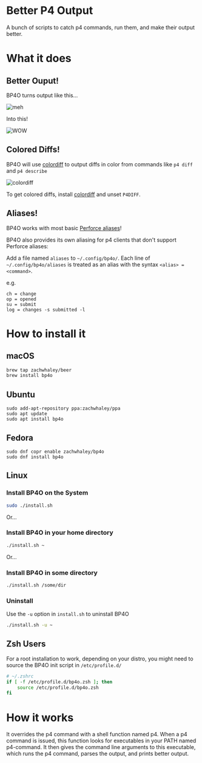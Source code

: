 # Better P4 Output

A bunch of scripts to catch p4 commands, run them, and make their output better.

# What it does

## Better Ouput!

BP4O turns output like this...

![meh](http://i.imgur.com/euoNBOw.png)

Into this!

![WOW](http://i.imgur.com/atCFBp6.png)

## Colored Diffs!

BP4O will use [colordiff](http://www.colordiff.org/) to output diffs in color from commands like `p4 diff` and `p4 describe`

![colordiff](http://i.imgur.com/5jGjV7K.png)

To get colored diffs, install [colordiff](http://www.colordiff.org/) and unset `P4DIFF`.

## Aliases!

BP4O works with most basic [Perforce aliases](https://www.perforce.com/perforce/r16.1/manuals/cmdref/chapter.introduction.html#introduction.aliases)!

BP4O also provides its own aliasing for p4 clients that don't support Perforce aliases:

Add a file named `aliases` to `~/.config/bp4o/`.
Each line of `~/.config/bp4o/aliases` is treated as an alias with the syntax `<alias> = <command>`.

e.g.

```shell
ch = change
op = opened
su = submit
log = changes -s submitted -l
```

# How to install it

## macOS

```bash
brew tap zachwhaley/beer
brew install bp4o
```

## Ubuntu

```shell
sudo add-apt-repository ppa:zachwhaley/ppa
sudo apt update
sudo apt install bp4o
```

## Fedora

```shell
sudo dnf copr enable zachwhaley/bp4o
sudo dnf install bp4o
```

## Linux

### Install BP4O on the System

```bash
sudo ./install.sh
```

Or...

### Install BP4O in your home directory

```bash
./install.sh ~
```

Or...

### Install BP4O in some directory

```bash
./install.sh /some/dir
```

### Uninstall

Use the `-u` option in `install.sh` to uninstall BP4O

```bash
./install.sh -u ~
```

## Zsh Users

For a root installation to work, depending on your distro,
you might need to source the BP4O init script in `/etc/profile.d/`

```bash
# ~/.zshrc
if [ -f /etc/profile.d/bp4o.zsh ]; then
    source /etc/profile.d/bp4o.zsh
fi
```

# How it works

It overrides the p4 command with a shell function named p4.
When a p4 command is issued, this function looks for executables in your PATH named p4-command.
It then gives the command line arguments to this executable, which runs the p4 command, parses the output, and prints better output.

